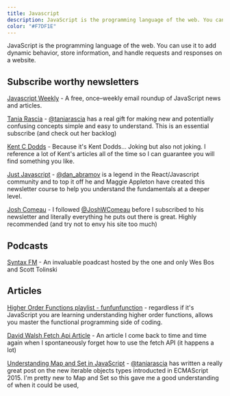 ```yaml
---
title: Javascript
description: JavaScript is the programming language of the web. You can use it to add dynamic behavior, store information, and handle requests and responses on a website.
color: "#F7DF1E"
---
```


JavaScript is the programming language of the web. You can use it to add dynamic behavior, store information, and handle requests and responses on a website.

## Subscribe worthy newsletters

[Javascript Weekly](https://javascriptweekly.com/) - A free, once–weekly email roundup of JavaScript news and articles.

[Tania Rascia](https://www.taniarascia.com/) - [@taniarascia](https://twitter.com/taniarascia) has a real gift for making new and potentially confusing concepts simple and easy to understand. This is an essential subscribe (and check out her backlog)

[Kent C Dodds](https://kentcdodds.com/subscribe/) - Because it's Kent Dodds... Joking but also not joking. I reference a lot of Kent's articles all of the time so I can guarantee you will find something you like.

[Just Javascript](https://justjavascript.com/) - [@dan_abramov](https://twitter.com/dan_abramov) is a legend in the React/Javascript community and to top it off he and Maggie Appleton have created this newsletter course to help you understand the fundamentals at a deeper level.

[Josh Comeau](https://joshwcomeau.com/) - I followed [@JoshWComeau](https://twitter.com/JoshWComeau) before I subscribed to his newsletter and literally everything he puts out there is great. Highly recommended (and try not to envy his site too much)

## Podcasts

[Syntax FM](https://syntax.fm/) - An invaluable poadcast hosted by the one and only Wes Bos and Scott Tolinski

## Articles

[Higher Order Functions playlist - funfunfunction](https://www.youtube.com/watch?v=BMUiFMZr7vk&list=PL0zVEGEvSaeEd9hlmCXrk5yUyqUag-n84) - regardless if it's JavaScript you are learning understanding higher order functions, allows you master the functional programming side of coding.

[David Walsh Fetch Api Article](https://davidwalsh.name/fetch) - An article I come back to time and time again when I spontaneously forget how to use the fetch API (it happens a lot)

[Understanding Map and Set in JavaScript](https://www.taniarascia.com/understanding-map-and-set-javascript/) - [@taniarascia](https://twitter.com/taniarascia) has written a really great post on the new iterable objects types introducted in ECMAScript 2015. I'm pretty new to Map and Set so this gave me a good understanding of when it could be used,
